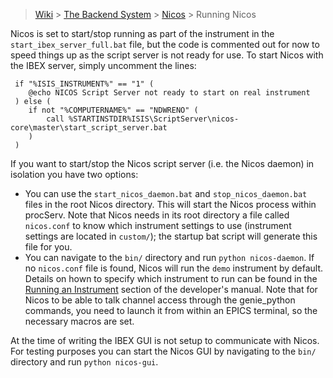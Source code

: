> [Wiki](Home) > [The Backend System](The-Backend-System) > [Nicos](Nicos) > Running Nicos

Nicos is set to start/stop running as part of the instrument in the `start_ibex_server_full.bat` file, but the code is commented out for now to speed things up as the script server is not ready for use. To start Nicos with the IBEX server, simply uncomment the lines:
```
 if "%ISIS_INSTRUMENT%" == "1" (
    @echo NICOS Script Server not ready to start on real instrument
 ) else (
    if not "%COMPUTERNAME%" == "NDWRENO" (
	    call %STARTINSTDIR%ISIS\ScriptServer\nicos-core\master\start_script_server.bat
	)
 )
```

If you want to start/stop the Nicos script server (i.e. the Nicos daemon) in isolation you have two options:
* You can use the `start_nicos_daemon.bat` and `stop_nicos_daemon.bat` files in the root Nicos directory. This will start the Nicos process within procServ. Note that Nicos needs in its root directory a file called `nicos.conf` to know which instrument settings to use (instrument settings are located in `custom/`); the startup bat script will generate this file for you.
* You can navigate to the `bin/` directory and run `python nicos-daemon`. If no `nicos.conf` file is found, Nicos will run the `demo` instrument by default. Details on hown to specify which instrument to run can be found in the [Running an Instrument](Configuring-a-New-Nicos-Instrument) section of the developer's manual. Note that for Nicos to be able to talk channel access through the genie_python commands, you need to launch it from within an EPICS terminal, so the necessary macros are set.

At the time of writing the IBEX GUI is not setup to communicate with Nicos. For testing purposes you can start the Nicos GUI by navigating to the `bin/` directory and run `python nicos-gui`.